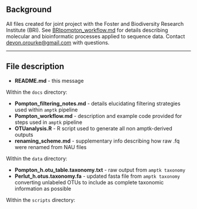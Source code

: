 ## Background

All files created for joint project with the Foster and Biodiversity Research Institute (BRI). See [BRIpompton_workflow.md](https://github.com/devonorourke/guano/blob/master/BRIpompton/BRIpompton_workflow.md) for details describing molecular and bioinformatic processes applied to sequence data. Contact [devon.orourke@gmail.com](mailto:devon.orourke@gmail.com) with questions.  

---

## File description
- **README.md** - this message  

Within the `docs` directory:  
- **Pompton_filtering_notes.md** - details elucidating filtering strategies used within `amptk` pipeline  
- **Pompton_workflow.md** - description and example code provided for steps used in `amptk` pipeline  
- **OTUanalysis.R** - R script used to generate all non amptk-derived outputs  
- **renaming_scheme.md** - supplementary info describing how raw .fq were renamed from NAU files  

Within the `data` directory:  
- **Pompton_h.otu_table.taxonomy.txt** - raw output from `amptk taxonomy`  
- **Perlut_h.otus.taxonomy.fa** - updated fasta file from `amptk taxonomy` converting unlabeled OTUs to include as complete taxonomic information as possible  

Within the `scripts` directory:  
